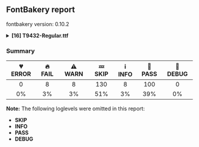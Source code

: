 ## FontBakery report

fontbakery version: 0.10.2

<details><summary><b>[16] T9432-Regular.ttf</b></summary><div><details><summary>🔥 <b>FAIL:</b> Check Google Fonts glyph coverage. (<a href="https://font-bakery.readthedocs.io/en/stable/fontbakery/profiles/googlefonts.html#com.google.fonts/check/glyph_coverage">com.google.fonts/check/glyph_coverage</a>)</summary><div>


* 🔥 **FAIL** Missing required codepoints:

	- 0x0308 (COMBINING DIAERESIS)


	- 0x0300 (COMBINING GRAVE ACCENT)


	- 0x0301 (COMBINING ACUTE ACCENT)


	- 0x030B (COMBINING DOUBLE ACUTE ACCENT)


	- 0x0304 (COMBINING MACRON)


	- 0x02D9 (DOT ABOVE)


	- 0x0104 (LATIN CAPITAL LETTER A WITH OGONEK)


	- 0x00C6 (LATIN CAPITAL LETTER AE)


	- 0x00C7 (LATIN CAPITAL LETTER C WITH CEDILLA)


	- 0x00D0 (LATIN CAPITAL LETTER ETH)


	- 0x0110 (LATIN CAPITAL LETTER D WITH STROKE)


	- 0x0118 (LATIN CAPITAL LETTER E WITH OGONEK)


	- 0x0122 (LATIN CAPITAL LETTER G WITH CEDILLA)


	- 0x0126 (LATIN CAPITAL LETTER H WITH STROKE)


	- 0x012E (LATIN CAPITAL LETTER I WITH OGONEK)


	- 0x0136 (LATIN CAPITAL LETTER K WITH CEDILLA)


	- 0x013B (LATIN CAPITAL LETTER L WITH CEDILLA)


	- 0x0141 (LATIN CAPITAL LETTER L WITH STROKE)


	- 0x0145 (LATIN CAPITAL LETTER N WITH CEDILLA)


	- 0x014A (LATIN CAPITAL LETTER ENG)


	- 0x00D8 (LATIN CAPITAL LETTER O WITH STROKE)


	- 0x0152 (LATIN CAPITAL LIGATURE OE)


	- 0x00DE (LATIN CAPITAL LETTER THORN)


	- 0x0156 (LATIN CAPITAL LETTER R WITH CEDILLA)


	- 0x015E (LATIN CAPITAL LETTER S WITH CEDILLA)


	- 0x0218 (LATIN CAPITAL LETTER S WITH COMMA BELOW)


	- 0x1E9E (LATIN CAPITAL LETTER SHARP S)


	- 0x021A (LATIN CAPITAL LETTER T WITH COMMA BELOW)


	- 0x0172 (LATIN CAPITAL LETTER U WITH OGONEK)


	- 0x0105 (LATIN SMALL LETTER A WITH OGONEK)


	- 0x00E6 (LATIN SMALL LETTER AE)


	- 0x00E7 (LATIN SMALL LETTER C WITH CEDILLA)


	- 0x00F0 (LATIN SMALL LETTER ETH)


	- 0x0111 (LATIN SMALL LETTER D WITH STROKE)


	- 0x0119 (LATIN SMALL LETTER E WITH OGONEK)


	- 0x0123 (LATIN SMALL LETTER G WITH CEDILLA)


	- 0x0127 (LATIN SMALL LETTER H WITH STROKE)


	- 0x0131 (LATIN SMALL LETTER DOTLESS I)


	- 0x012F (LATIN SMALL LETTER I WITH OGONEK)


	- 0x0237 (LATIN SMALL LETTER DOTLESS J)


	- 0x0137 (LATIN SMALL LETTER K WITH CEDILLA)


	- 0x013C (LATIN SMALL LETTER L WITH CEDILLA)


	- 0x0142 (LATIN SMALL LETTER L WITH STROKE)


	- 0x0146 (LATIN SMALL LETTER N WITH CEDILLA)


	- 0x014B (LATIN SMALL LETTER ENG)


	- 0x00F8 (LATIN SMALL LETTER O WITH STROKE)


	- 0x0153 (LATIN SMALL LIGATURE OE)


	- 0x00FE (LATIN SMALL LETTER THORN)


	- 0x0157 (LATIN SMALL LETTER R WITH CEDILLA)


	- 0x015F (LATIN SMALL LETTER S WITH CEDILLA)


	- 0x0219 (LATIN SMALL LETTER S WITH COMMA BELOW)


	- 0x00DF (LATIN SMALL LETTER SHARP S)


	- 0x021B (LATIN SMALL LETTER T WITH COMMA BELOW)


	- 0x0173 (LATIN SMALL LETTER U WITH OGONEK)


	- 0x00AA (FEMININE ORDINAL INDICATOR)


	- 0x00BA (MASCULINE ORDINAL INDICATOR)


	- 0x201A (SINGLE LOW-9 QUOTATION MARK)


	- 0x201E (DOUBLE LOW-9 QUOTATION MARK)


	- 0x00B6 (PILCROW SIGN)


	- 0x00A7 (SECTION SIGN)


	- 0x0307 (COMBINING DOT ABOVE)


	- 0x0302 (COMBINING CIRCUMFLEX ACCENT)


	- 0x030C (COMBINING CARON)


	- 0x0306 (COMBINING BREVE)


	- 0x030A (COMBINING RING ABOVE)


	- 0x0303 (COMBINING TILDE)


	- 0x0312 (COMBINING TURNED COMMA ABOVE)


	- 0x0326 (COMBINING COMMA BELOW)


	- 0x0327 (COMBINING CEDILLA)


	- 0x0328 (COMBINING OGONEK)


	- 0x02DD (DOUBLE ACUTE ACCENT)


	- 0x02C6 (MODIFIER LETTER CIRCUMFLEX ACCENT)


	- 0x02C7 (CARON)


	- 0x02D8 (BREVE)


	- 0x02DA (RING ABOVE)


	- 0x02DC (SMALL TILDE)


	- 0x00AF (MACRON)


	- 0x00B8 (CEDILLA)


	- 0x02DB (OGONEK)
 [code: missing-codepoints]
</div></details><details><summary>🔥 <b>FAIL:</b> Check copyright namerecords match license file. (<a href="https://font-bakery.readthedocs.io/en/stable/fontbakery/profiles/googlefonts.html#com.google.fonts/check/name/license">com.google.fonts/check/name/license</a>)</summary><div>


* 🔥 **FAIL** Font lacks NameID 13 (LICENSE DESCRIPTION). A proper licensing entry must be set. [code: missing]
</div></details><details><summary>🔥 <b>FAIL:</b> Copyright notices match canonical pattern in fonts (<a href="https://font-bakery.readthedocs.io/en/stable/fontbakery/profiles/googlefonts.html#com.google.fonts/check/font_copyright">com.google.fonts/check/font_copyright</a>)</summary><div>


* 🔥 **FAIL** Name Table entry: Copyright notices should match a pattern similar to: "Copyright 2019 The Familyname Project Authors (git url)"
But instead we have got:
"Copyright 2023 Nolan Locke, https://github.com/Nsl106/T9432" [code: bad-notice-format]
</div></details><details><summary>🔥 <b>FAIL:</b> Check font follows the Google Fonts vertical metric schema (<a href="https://font-bakery.readthedocs.io/en/stable/fontbakery/profiles/googlefonts.html#com.google.fonts/check/vertical_metrics">com.google.fonts/check/vertical_metrics</a>)</summary><div>


* 🔥 **FAIL** OS/2.sTypoLineGap is "121" it should be 0 [code: bad-OS/2.sTypoLineGap]
* 🔥 **FAIL** hhea.lineGap is "121" it should be 0 [code: bad-hhea.lineGap]
</div></details><details><summary>🔥 <b>FAIL:</b> OS/2.fsSelection bit 7 (USE_TYPO_METRICS) is set in all fonts. (<a href="https://font-bakery.readthedocs.io/en/stable/fontbakery/profiles/googlefonts.html#com.google.fonts/check/os2/use_typo_metrics">com.google.fonts/check/os2/use_typo_metrics</a>)</summary><div>


* 🔥 **FAIL** OS/2.fsSelection bit 7 (USE_TYPO_METRICS) wasNOT set in the following fonts: ['fonts/ttf/T9432-Regular.ttf']. [code: missing-os2-fsselection-bit7]
</div></details><details><summary>🔥 <b>FAIL:</b> Checking OS/2 Metrics match hhea Metrics. (<a href="https://font-bakery.readthedocs.io/en/stable/fontbakery/profiles/universal.html#com.google.fonts/check/os2_metrics_match_hhea">com.google.fonts/check/os2_metrics_match_hhea</a>)</summary><div>


* 🔥 **FAIL** OS/2 sTypoAscender (1050) and hhea ascent (1200) must be equal. [code: ascender]
</div></details><details><summary>🔥 <b>FAIL:</b> Font has **proper** whitespace glyph names? (<a href="https://font-bakery.readthedocs.io/en/stable/fontbakery/profiles/universal.html#com.google.fonts/check/whitespace_glyphnames">com.google.fonts/check/whitespace_glyphnames</a>)</summary><div>


* 🔥 **FAIL** Glyph 0x00A0 is called "no-break_space": Change to "uni00A0" [code: non-compliant-00a0]
</div></details><details><summary>🔥 <b>FAIL:</b> Glyph names are all valid? (<a href="https://font-bakery.readthedocs.io/en/stable/fontbakery/profiles/universal.html#com.google.fonts/check/valid_glyphnames">com.google.fonts/check/valid_glyphnames</a>)</summary><div>


* 🔥 **FAIL** The following glyph names do not comply with naming conventions: no-break_space, not_ _to and ®

 A glyph name must be entirely comprised of characters from the following set: A-Z a-z 0-9 .(period) _(underscore). A glyph name must not start with a digit or period. There are a few exceptions such as the special glyph ".notdef". The glyph names "twocents", "a1", and "_" are all valid, while "2cents" and ".twocents" are not. [code: found-invalid-names]
</div></details><details><summary>⚠ <b>WARN:</b> Checking OS/2 achVendID. (<a href="https://font-bakery.readthedocs.io/en/stable/fontbakery/profiles/googlefonts.html#com.google.fonts/check/vendor_id">com.google.fonts/check/vendor_id</a>)</summary><div>


* ⚠ **WARN** OS/2 VendorID is 'PfEd', a font editor default. If you registered it recently, then it's safe to ignore this warning message. Otherwise, you should set it to your own unique 4 character code, and register it with Microsoft at https://www.microsoft.com/typography/links/vendorlist.aspx
 [code: bad]
</div></details><details><summary>⚠ <b>WARN:</b> Check for codepoints not covered by METADATA subsets. (<a href="https://font-bakery.readthedocs.io/en/stable/fontbakery/profiles/googlefonts.html#com.google.fonts/check/metadata/unreachable_subsetting">com.google.fonts/check/metadata/unreachable_subsetting</a>)</summary><div>


* ⚠ **WARN** The following codepoints supported by the font are not covered by
    any subsets defined in the font's metadata file, and will never
    be served. You can solve this by either manually adding additional
    subset declarations to METADATA.pb, or by editing the glyphset
    definitions.

 * U+1EBC LATIN CAPITAL LETTER E WITH TILDE: try adding vietnamese
 * U+1EBD LATIN SMALL LETTER E WITH TILDE: try adding vietnamese
 * U+2021 DOUBLE DAGGER: try adding adlam
 * U+203C DOUBLE EXCLAMATION MARK: not included in any glyphset definition
 * U+2048 QUESTION EXCLAMATION MARK: try adding mongolian
 * U+2049 EXCLAMATION QUESTION MARK: try adding mongolian
 * U+204E LOW ASTERISK: not included in any glyphset definition
 * U+204F REVERSED SEMICOLON: try adding adlam
 * U+2051 TWO ASTERISKS ALIGNED VERTICALLY: not included in any glyphset definition
 * U+2190 LEFTWARDS ARROW: try adding one of: math, symbols
 * U+2192 RIGHTWARDS ARROW: try adding one of: math, symbols
 * U+2213 MINUS-OR-PLUS SIGN: try adding math
 * U+221E INFINITY: try adding math
 * U+2260 NOT EQUAL TO: try adding math
 * U+263A WHITE SMILING FACE: try adding symbols
 * U+2A30 MULTIPLICATION SIGN WITH DOT ABOVE: try adding math
 * U+2E1A HYPHEN WITH DIAERESIS: not included in any glyphset definition

Or you can add the above codepoints to one of the subsets supported by the font: `latin`, `latin-ext` [code: unreachable-subsetting]
</div></details><details><summary>⚠ <b>WARN:</b> Ensure fonts have ScriptLangTags declared on the 'meta' table. (<a href="https://font-bakery.readthedocs.io/en/stable/fontbakery/profiles/googlefonts.html#com.google.fonts/check/meta/script_lang_tags">com.google.fonts/check/meta/script_lang_tags</a>)</summary><div>


* ⚠ **WARN** This font file does not have a 'meta' table. [code: lacks-meta-table]
</div></details><details><summary>⚠ <b>WARN:</b> Check font contains no unreachable glyphs (<a href="https://font-bakery.readthedocs.io/en/stable/fontbakery/profiles/universal.html#com.google.fonts/check/unreachable_glyphs">com.google.fonts/check/unreachable_glyphs</a>)</summary><div>


* ⚠ **WARN** The following glyphs could not be reached by codepoint or substitution rules:

	- nonmarkingreturn
 [code: unreachable-glyphs]
</div></details><details><summary>⚠ <b>WARN:</b> Check if each glyph has the recommended amount of contours. (<a href="https://font-bakery.readthedocs.io/en/stable/fontbakery/profiles/universal.html#com.google.fonts/check/contour_count">com.google.fonts/check/contour_count</a>)</summary><div>


* ⚠ **WARN** This check inspects the glyph outlines and detects the total number of contours in each of them. The expected values are infered from the typical ammounts of contours observed in a large collection of reference font families. The divergences listed below may simply indicate a significantly different design on some of your glyphs. On the other hand, some of these may flag actual bugs in the font such as glyphs mapped to an incorrect codepoint. Please consider reviewing the design and codepoint assignment of these to make sure they are correct.

The following glyphs do not have the recommended number of contours:

	- Glyph name: percent_sign	Contours detected: 3	Expected: 5

	- Glyph name: asterisk	Contours detected: 2	Expected: 1 or 4

	- Glyph name: latin_capital_letter_v	Contours detected: 2	Expected: 1

	- Glyph name: latin_capital_letter_x	Contours detected: 2	Expected: 1

	- Glyph name: latin_capital_letter_y	Contours detected: 2	Expected: 1

	- Glyph name: latin_small_letter_e	Contours detected: 1	Expected: 2

	- Glyph name: latin_small_letter_v	Contours detected: 2	Expected: 1

	- Glyph name: latin_small_letter_x	Contours detected: 2	Expected: 1

	- Glyph name: latin_small_letter_y	Contours detected: 2	Expected: 1

	- Glyph name: ascii_tilde	Contours detected: 2	Expected: 1

	- Glyph name: left_pointing_double_angle_quotation_mark	Contours detected: 3	Expected: 2

	- Glyph name: right_pointing_double_angle_quotation_mark	Contours detected: 1	Expected: 2

	- Glyph name: multiplication_sign	Contours detected: 2	Expected: 1

	- Glyph name: latin_capital_letter_y_with_acute	Contours detected: 3	Expected: 2

	- Glyph name: latin_small_letter_a_with_ring_above	Contours detected: 3	Expected: 4

	- Glyph name: latin_small_letter_e_with_grave	Contours detected: 2	Expected: 3

	- Glyph name: latin_small_letter_e_with_acute	Contours detected: 2	Expected: 3

	- Glyph name: latin_small_letter_e_with_circumflex	Contours detected: 2	Expected: 3

	- Glyph name: latin_small_letter_e_with_diaeresis	Contours detected: 3	Expected: 4

	- Glyph name: latin_small_letter_i_with_grave	Contours detected: 3	Expected: 2

	- Glyph name: latin_small_letter_i_with_acute	Contours detected: 3	Expected: 2

	- Glyph name: latin_small_letter_i_with_circumflex	Contours detected: 3	Expected: 2

	- Glyph name: latin_small_letter_i_with_diaeresis	Contours detected: 4	Expected: 3

	- Glyph name: latin_small_letter_y_with_acute	Contours detected: 3	Expected: 2

	- Glyph name: latin_small_letter_y_with_diaeresis	Contours detected: 4	Expected: 3

	- Glyph name: latin_capital_letter_a_with_breve	Contours detected: 4	Expected: 3

	- Glyph name: latin_small_letter_a_with_breve	Contours detected: 4	Expected: 3

	- Glyph name: latin_capital_letter_c_with_caron	Contours detected: 3	Expected: 2

	- Glyph name: latin_small_letter_c_with_caron	Contours detected: 3	Expected: 2

	- Glyph name: latin_capital_letter_d_with_caron	Contours detected: 4	Expected: 3

	- Glyph name: latin_small_letter_d_with_caron	Contours detected: 4	Expected: 3

	- Glyph name: latin_small_letter_e_with_macron	Contours detected: 2	Expected: 3

	- Glyph name: latin_capital_letter_e_with_breve	Contours detected: 3	Expected: 2

	- Glyph name: latin_small_letter_e_with_dot_above	Contours detected: 2	Expected: 3

	- Glyph name: latin_capital_letter_e_with_caron	Contours detected: 3	Expected: 2

	- Glyph name: latin_capital_letter_g_with_breve	Contours detected: 3	Expected: 2

	- Glyph name: latin_small_letter_i_with_tilde	Contours detected: 3	Expected: 2

	- Glyph name: latin_small_letter_i_with_macron	Contours detected: 3	Expected: 2

	- Glyph name: latin_capital_letter_i_with_breve	Contours detected: 3	Expected: 2

	- Glyph name: latin_small_letter_i_with_breve	Contours detected: 4	Expected: 2

	- Glyph name: latin_small_letter_j_with_circumflex	Contours detected: 3	Expected: 2

	- Glyph name: latin_capital_letter_l_with_caron	Contours detected: 3	Expected: 2

	- Glyph name: latin_small_letter_l_with_caron	Contours detected: 3	Expected: 2

	- Glyph name: latin_capital_letter_n_with_caron	Contours detected: 3	Expected: 2

	- Glyph name: latin_small_letter_n_with_caron	Contours detected: 3	Expected: 2

	- Glyph name: latin_capital_letter_o_with_breve	Contours detected: 4	Expected: 3

	- Glyph name: latin_small_letter_o_with_breve	Contours detected: 4	Expected: 3

	- Glyph name: latin_capital_letter_o_with_double_acute	Contours detected: 3	Expected: 4

	- Glyph name: latin_small_letter_o_with_double_acute	Contours detected: 3	Expected: 4

	- Glyph name: latin_capital_letter_r_with_acute	Contours detected: 2	Expected: 3

	- Glyph name: latin_small_letter_r_with_caron	Contours detected: 3	Expected: 2

	- Glyph name: latin_capital_letter_s_with_caron	Contours detected: 3	Expected: 2

	- Glyph name: latin_small_letter_s_with_caron	Contours detected: 3	Expected: 2

	- Glyph name: latin_capital_letter_t_with_caron	Contours detected: 3	Expected: 2

	- Glyph name: latin_small_letter_t_with_caron	Contours detected: 3	Expected: 2

	- Glyph name: latin_capital_letter_u_with_breve	Contours detected: 3	Expected: 2

	- Glyph name: latin_small_letter_u_with_breve	Contours detected: 3	Expected: 2

	- Glyph name: latin_capital_letter_u_with_ring_above	Contours detected: 2	Expected: 3

	- Glyph name: latin_small_letter_u_with_ring_above	Contours detected: 2	Expected: 3

	- Glyph name: latin_capital_letter_u_with_double_acute	Contours detected: 2	Expected: 3

	- Glyph name: latin_small_letter_u_with_double_acute	Contours detected: 2	Expected: 3

	- Glyph name: latin_capital_letter_y_with_circumflex	Contours detected: 3	Expected: 2

	- Glyph name: latin_small_letter_y_with_circumflex	Contours detected: 3	Expected: 2

	- Glyph name: latin_capital_letter_y_with_diaeresis	Contours detected: 4	Expected: 3

	- Glyph name: latin_capital_letter_z_with_caron	Contours detected: 3	Expected: 2

	- Glyph name: latin_small_letter_z_with_caron	Contours detected: 3	Expected: 2

	- Glyph name: latin_capital_letter_a_with_caron	Contours detected: 4	Expected: 3

	- Glyph name: latin_small_letter_a_with_caron	Contours detected: 4	Expected: 3

	- Glyph name: latin_capital_letter_i_with_caron	Contours detected: 3	Expected: 2

	- Glyph name: latin_small_letter_i_with_caron	Contours detected: 4	Expected: 2

	- Glyph name: latin_capital_letter_o_with_caron	Contours detected: 4	Expected: 3

	- Glyph name: latin_small_letter_o_with_caron	Contours detected: 4	Expected: 3

	- Glyph name: latin_capital_letter_u_with_caron	Contours detected: 3	Expected: 2

	- Glyph name: latin_small_letter_u_with_caron	Contours detected: 3	Expected: 2

	- Glyph name: latin_capital_letter_g_with_caron	Contours detected: 3	Expected: 2

	- Glyph name: latin_capital_letter_k_with_caron	Contours detected: 4	Expected: 2

	- Glyph name: latin_small_letter_k_with_caron	Contours detected: 4	Expected: 2

	- Glyph name: latin_small_letter_j_with_caron	Contours detected: 4	Expected: 2

	- Glyph name: latin_capital_letter_h_with_caron	Contours detected: 3	Expected: 2

	- Glyph name: latin_small_letter_h_with_caron	Contours detected: 3	Expected: 2

	- Glyph name: latin_capital_letter_y_with_macron	Contours detected: 3	Expected: 2

	- Glyph name: latin_small_letter_y_with_macron	Contours detected: 3	Expected: 2

	- Glyph name: latin_capital_letter_y_with_dot_above	Contours detected: 3	Expected: 2

	- Glyph name: latin_small_letter_y_with_dot_above	Contours detected: 3	Expected: 2

	- Glyph name: latin_small_letter_e_with_tilde	Contours detected: 2	Expected: 3

	- Glyph name: latin_capital_letter_y_with_grave	Contours detected: 3	Expected: 2

	- Glyph name: latin_small_letter_y_with_grave	Contours detected: 3	Expected: 2

	- Glyph name: latin_capital_letter_y_with_tilde	Contours detected: 3	Expected: 2

	- Glyph name: latin_small_letter_y_with_tilde	Contours detected: 3	Expected: 2

	- Glyph name: trade_mark_sign	Contours detected: 1	Expected: 2

	- Glyph name: minus_or_plus_sign	Contours detected: 1	Expected: 2

	- Glyph name: infinity	Contours detected: 2	Expected: 3

	- Glyph name: asterisk	Contours detected: 2	Expected: 1 or 4

	- Glyph name: infinity	Contours detected: 2	Expected: 3
 [code: contour-count]
</div></details><details><summary>⚠ <b>WARN:</b> Checking Vertical Metric Linegaps. (<a href="https://font-bakery.readthedocs.io/en/stable/fontbakery/profiles/universal.html#com.google.fonts/check/linegaps">com.google.fonts/check/linegaps</a>)</summary><div>


* ⚠ **WARN** hhea lineGap is not equal to 0. [code: hhea]
</div></details><details><summary>⚠ <b>WARN:</b> Check accent of Lcaron, dcaron, lcaron, tcaron (derived from com.google.fonts/check/alt_caron) (<a href="https://font-bakery.readthedocs.io/en/stable/fontbakery/profiles/universal.html#com.google.fonts/check/alt_caron">com.google.fonts/check/alt_caron</a>)</summary><div>


* ⚠ **WARN** latin_capital_letter_l_with_caron is decomposed and therefore could not be checked. Please check manually. [code: decomposed-outline]
* ⚠ **WARN** latin_small_letter_d_with_caron is decomposed and therefore could not be checked. Please check manually. [code: decomposed-outline]
* ⚠ **WARN** latin_small_letter_l_with_caron is decomposed and therefore could not be checked. Please check manually. [code: decomposed-outline]
* ⚠ **WARN** latin_small_letter_t_with_caron is decomposed and therefore could not be checked. Please check manually. [code: decomposed-outline]
</div></details><details><summary>⚠ <b>WARN:</b> Does GPOS table have kerning information? This check skips monospaced fonts as defined by post.isFixedPitch value (<a href="https://font-bakery.readthedocs.io/en/stable/fontbakery/profiles/gpos.html#com.google.fonts/check/gpos_kerning_info">com.google.fonts/check/gpos_kerning_info</a>)</summary><div>


* ⚠ **WARN** GPOS table lacks kerning information. [code: lacks-kern-info]
</div></details><br></div></details>

### Summary

| 💔 ERROR | 🔥 FAIL | ⚠ WARN | 💤 SKIP | ℹ INFO | 🍞 PASS | 🔎 DEBUG |
|:-----:|:----:|:----:|:----:|:----:|:----:|:----:|
| 0 | 8 | 8 | 130 | 8 | 100 | 0 |
| 0% | 3% | 3% | 51% | 3% | 39% | 0% |

**Note:** The following loglevels were omitted in this report:
* **SKIP**
* **INFO**
* **PASS**
* **DEBUG**
